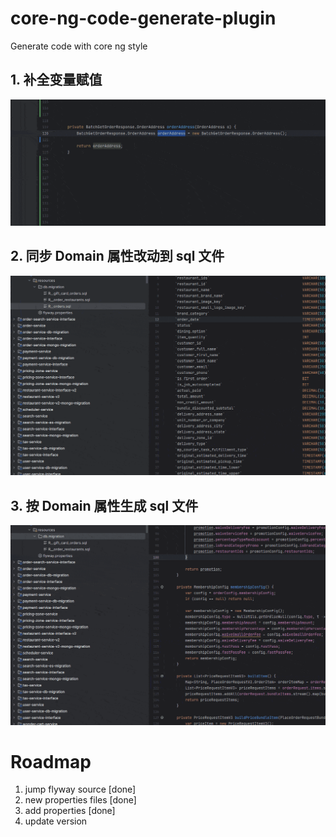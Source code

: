 # core-ng-code-generate-plugin

Generate code with core ng style

## 1. 补全变量赋值
![gen_code.gif](https://raw.githubusercontent.com/ebinsu/core-ng-code-generate-plugin/master/gen_code.gif)


## 2. 同步 Domain 属性改动到 sql 文件
![sync_domain_to_sql.gif](https://raw.githubusercontent.com/ebinsu/core-ng-code-generate-plugin/master/sync_domain_to_sql.gif)


## 3. 按 Domain 属性生成 sql 文件
![doamin_to_sql.gif](https://raw.githubusercontent.com/ebinsu/core-ng-code-generate-plugin/master/doamin_to_sql.gif)


# Roadmap
1. jump flyway source [done]
2. new properties files [done]
3. add properties [done]
4. update version
